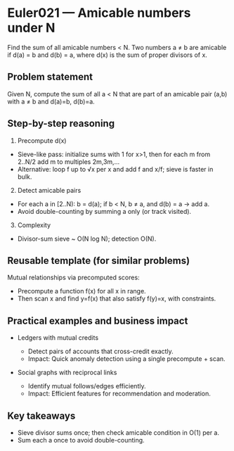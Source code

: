 # Euler021 — Amicable numbers under N

Find the sum of all amicable numbers < N. Two numbers a ≠ b are amicable if d(a) = b and d(b) = a, where d(x) is the sum of proper divisors of x.

## Problem statement

Given N, compute the sum of all a < N that are part of an amicable pair (a,b) with a ≠ b and d(a)=b, d(b)=a.

## Step-by-step reasoning

1) Precompute d(x)
- Sieve-like pass: initialize sums with 1 for x>1, then for each m from 2..N/2 add m to multiples 2m,3m,…
- Alternative: loop f up to √x per x and add f and x/f; sieve is faster in bulk.

2) Detect amicable pairs
- For each a in [2..N): b = d(a); if b < N, b ≠ a, and d(b) = a → add a.
- Avoid double-counting by summing a only (or track visited).

3) Complexity
- Divisor-sum sieve ~ O(N log N); detection O(N).

## Reusable template (for similar problems)

Mutual relationships via precomputed scores:
- Precompute a function f(x) for all x in range.
- Then scan x and find y=f(x) that also satisfy f(y)=x, with constraints.

## Practical examples and business impact

- Ledgers with mutual credits
  - Detect pairs of accounts that cross-credit exactly.
  - Impact: Quick anomaly detection using a single precompute + scan.

- Social graphs with reciprocal links
  - Identify mutual follows/edges efficiently.
  - Impact: Efficient features for recommendation and moderation.

## Key takeaways

- Sieve divisor sums once; then check amicable condition in O(1) per a.
- Sum each a once to avoid double-counting.
